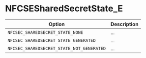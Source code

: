 # NFCSESharedSecretState_E

Option|Description
-|-
`NFCSEC_SHAREDSECRET_STATE_NONE`|...
`NFCSEC_SHAREDSECRET_STATE_GENERATED`|...
`NFCSEC_SHAREDSECRET_STATE_NOT_GENERATED`|...